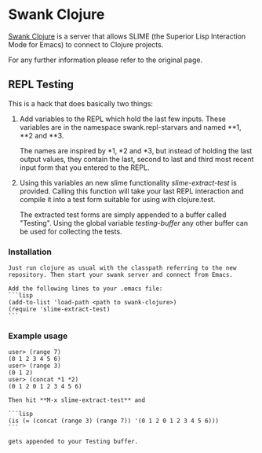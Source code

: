 # Swank Clojure

[Swank Clojure](http://github.com/technomancy/swank-clojure) is a
server that allows SLIME (the Superior Lisp Interaction Mode for
Emacs) to connect to Clojure projects.

For any further information please refer to the original page.

## REPL Testing

This is a hack that does basically two things:

1. Add variables to the REPL which hold the last few inputs. These
   variables are in the namespace swank.repl-starvars and named **1,
   **2 and **3.

   The names are inspired by *1, *2 and *3, but instead of holding the
   last output values, they contain the last, second to last and third
   most recent input form that you entered to the REPL.

2. Using this variables an new slime functionality *slime-extract-test*
   is provided. Calling this function will take your last REPL
   interaction and compile it into a test form suitable for using with
   clojure.test.
   
   The extracted test forms are simply appended to a buffer called
   "Testing".  Using the global variable *testing-buffer* any other buffer can be
   used for collecting the tests.

### Installation

    Just run clojure as usual with the classpath referring to the new
    repository. Then start your swank server and connect from Emacs.

    Add the following lines to your .emacs file:
    ```lisp
    (add-to-list 'load-path <path to swank-clojure>)
    (require 'slime-extract-test)
    ```

### Example usage

    user> (range 7)
    (0 1 2 3 4 5 6)
    user> (range 3)
    (0 1 2)
    user> (concat *1 *2)
    (0 1 2 0 1 2 3 4 5 6)

    Then hit **M-x slime-extract-test** and

    ```lisp
    (is (= (concat (range 3) (range 7)) '(0 1 2 0 1 2 3 4 5 6)))
    ```

    gets appended to your Testing buffer.